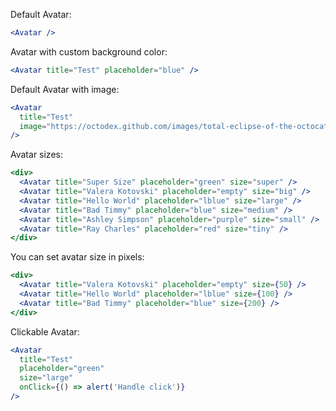 Default Avatar:

```jsx
<Avatar />
```

Avatar with custom background color:

```jsx
<Avatar title="Test" placeholder="blue" />
```

Default Avatar with image:

```jsx
<Avatar
  title="Test"
  image="https://octodex.github.com/images/total-eclipse-of-the-octocat.jpg"
/>
```

Avatar sizes:

```jsx
<div>
  <Avatar title="Super Size" placeholder="green" size="super" />
  <Avatar title="Valera Kotovski" placeholder="empty" size="big" />
  <Avatar title="Hello World" placeholder="lblue" size="large" />
  <Avatar title="Bad Timmy" placeholder="blue" size="medium" />
  <Avatar title="Ashley Simpson" placeholder="purple" size="small" />
  <Avatar title="Ray Charles" placeholder="red" size="tiny" />
</div>
```

You can set avatar size in pixels:

```jsx
<div>
  <Avatar title="Valera Kotovski" placeholder="empty" size={50} />
  <Avatar title="Hello World" placeholder="lblue" size={100} />
  <Avatar title="Bad Timmy" placeholder="blue" size={200} />
</div>
```

Clickable Avatar:

```jsx
<Avatar
  title="Test"
  placeholder="green"
  size="large"
  onClick={() => alert('Handle click')}
/>
```
